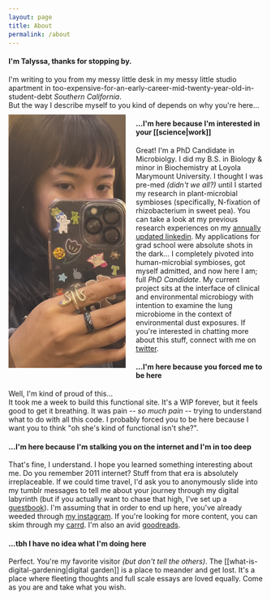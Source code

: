 ```yaml
---
layout: page
title: About
permalink: /about
---
```

#### I'm Talyssa, thanks for stopping by.
I'm writing to you from my messy little desk in my messy little studio apartment in too-expensive-for-an-early-career-mid-twenty-year-old-in-student-debt <i>Southern California</i>.<br>
But the way I describe myself to you kind of depends on why you're here... <br> <img src="/assets/aboutme2.jpg" align="left" style="padding: 10px 20px 10px 0px; height:500px;">

#### ...I'm here because I'm interested in your [[science|work]]
Great! I'm a PhD Candidate in Microbiolgy. I did my B.S. in Biology & minor in Biochemistry at Loyola Marymount University. I thought I was pre-med *(didn't we all?)* until I started my research in plant-microbial symbioses (specifically, N-fixation of rhizobacterium in sweet pea). You can take a look at my previous research experiences on my [annually updated linkedin](https://www.linkedin.com/in/talyssa-topacio-190012147/). My applications for grad school were absolute shots in the dark... I completely pivoted into human-microbial symbioses, got myself admitted, and now here I am; full *PhD Candidate*. My current project sits at the interface of clinical and environmental microbiogy with intention to examine the lung microbiome in the context of environmental dust exposures. If you're interested in chatting more about this stuff, connect with me on [twitter](https://twitter.com/T4LYSSA).

#### ...I'm here because you forced me to be here
Well, I'm kind of proud of this... <br>
It took me a week to build this functional site. It's a WIP forever, but it feels good to get it breathing. It was pain -- *so much pain* -- trying to understand what to do with all this code. I probably forced you to be here because I want you to think "oh she's kind of functional isn't she?".
  
#### ...I'm here because I'm stalking you on the internet and I'm in too deep
That's fine, I understand. I hope you learned something interesting about me. Do you remember 2011 internet? Stuff from that era is absolutely irreplaceable. If we could time travel, I'd ask you to anonymously slide into my tumblr messages to tell me about your journey through my digital labyrinth (but if you actually want to chase that high, I've set up a [guestbook](https://www.yourworldoftext.com/~talyssa.txt/)). I'm assuming that in order to end up here, you've already weeded through [my instagram](https://instagram.com/talyssa.jpg). If you're looking for more content, you can skim through my [carrd](https://talyssa.carrd.co). I'm also an avid [goodreads](https://www.goodreads.com/user/show/10533005-talyssa).

#### ...tbh I have no idea what I'm doing here
Perfect. You're my favorite visitor *(but don't tell the others)*. The [[what-is-digital-gardening|digital garden]] is a place to meander and get lost. It's a place where fleeting thoughts and full scale essays are loved equally. Come as you are and take what you wish.   

